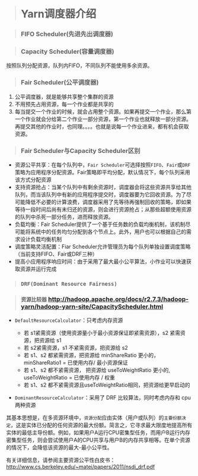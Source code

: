 > # Yarn调度器介绍

> ### FIFO Scheduler(先进先出调度器)

> ### Capacity Scheduler(容量调度器) 

按照队列分配资源，队列内FIFO，不同队列不能使用多余资源。

> ### Fair Scheduler(公平调度器)

1. 公平调度器，就是能够共享整个集群的资源
2. 不用预先占用资源，每一个作业都是共享的
3. 每当提交一个作业的时候，就会占用整个资源。如果再提交一个作业，那么第一个作业就会分给第二个作业一部分资源，第一个作业也就释放一部分资源。再提交其他的作业时，也同理。。。。也就是说每一个作业进来，都有机会获取资源。

> ### Fair Scheduler与Capacity Scheduler区别

- 资源公平共享：在每个队列中，`Fair Scheduler`可选择按照`FIFO`、`Fair`或`DRF`策略为应用程序分配资源。Fair策略即平均分配，默认情况下，每个队列采用该方式分配资源
- 支持资源抢占：当某个队列中有剩余资源时，调度器会将这些资源共享给其他队列，而当该队列中有新的应用程序提交时，调度器要为它回收资源。为了尽可能降低不必要的计算浪费，调度器采用了先等待再强制回收的策略，即如果等待一段时间后尚有未归还的资源，则会进行资源抢占；从那些超额使用资源的队列中杀死一部分任务，进而释放资源。
- 负载均衡：Fair Scheduler提供了一个基于任务数的负载均衡机制，该机制尽可能将系统中的任务均匀分配到各个节点上。此外，用户也可以根据自己的需求设计负载均衡机制
- 调度策略灵活配置：Fiar Scheduler允许管理员为每个队列单独设置调度策略（当前支持FIFO、Fair或DRF三种）
- 提高小应用程序响应时间：由于采用了最大最小公平算法，小作业可以快速获取资源并运行完成

> ### `DRF(Dominant Resource Fairness)`

> ### `资源比较器` http://hadoop.apache.org/docs/r2.7.3/hadoop-yarn/hadoop-yarn-site/CapacityScheduler.html

- `DefaultResourceCalculator`：只考虑内存资源
    - 若 s1紧需资源（使用资源量小于最小资源保证即紧需资源），s2 紧需资源，把资源给 s1
    - 若 s2紧需资源，s1 不紧需资源，把资源给 s2
    - 若 s1、s2 都紧需资源，把资源给 minShareRatio 更小的，minShareRatio1 = 已使用内存/ 最小资源保证
    - 若 s1、s2 都不紧需资源， 把资源给 useToWeightRatio 更小的, useToWeightRatio = 已使用内存 / 权重
    - 若 s1、s2 都不紧需资源且useToWeightRatio相同，把资源给更早启动的

- `DominantResourceCalculator`：采用了 DRF 比较算法，同时考虑内存和 cpu 两种资源

其基本思想是，在多资源环境中，`资源分配`应由实体（用户或队列）的`主要份额决定`，这是实体已分配的任何资源的最大份额。简言之，它寻求最大限度地提高所有实体的最低主导份额。例如，如果用户A运行CPU密集型任务，而用户B运行内存密集型任务，则会尝试使用户A的CPU共享与用户B的内存共享相等。在单个资源的情况下，会降低该资源的最大-最小公平性。

有关详细信息，请参阅主要资源公平性白皮书： http://www.cs.berkeley.edu/~matei/papers/2011/nsdi_drf.pdf